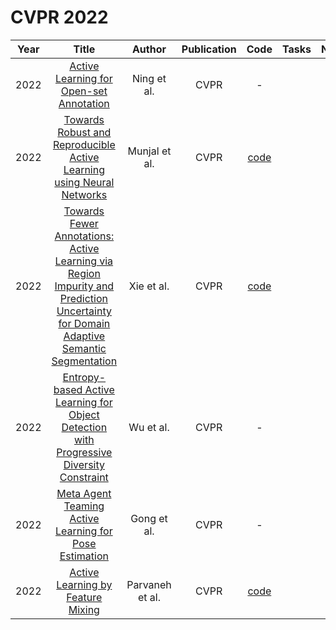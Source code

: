 # CVPR 2022

| Year |                                                       Title                                                       |   Author    | Publication | Code | Tasks | Notes | Datasets| Notions |
|:----:|:-----------------------------------------------------------------------------------------------------------------:|:-----------:|:-----------:|:----:|:----:|:-----:|:-----:|:-----:|
| 2022 |                                               [Active Learning for Open-set Annotation](https://ieeexplore.ieee.org/document/9880354)                                               |   Ning et al.   |    CVPR     |                                 -                                 |      |       |
| 2022 |                                [Towards Robust and Reproducible Active Learning using Neural Networks](https://ieeexplore.ieee.org/document/9879940)                                |  Munjal et al.  |    CVPR     |         [code](https://github.com/PrateekMunjal/TorchAL)          |      |       |
| 2022 | [Towards Fewer Annotations: Active Learning via Region Impurity and Prediction Uncertainty for Domain Adaptive Semantic Segmentation](https://ieeexplore.ieee.org/document/9879748) |   Xie et al.    |    CVPR     |              [code](https://github.com/BIT-DA/RIPU)               |      |       |
| 2022 |                      [Entropy-based Active Learning for Object Detection with Progressive Diversity Constraint](https://ieeexplore.ieee.org/document/9878616)                       |    Wu et al.    |    CVPR     |                                 -                                 |      |       |
| 2022 |                                       [Meta Agent Teaming Active Learning for Pose Estimation](https://ieeexplore.ieee.org/document/9880091)                                        |   Gong et al.   |    CVPR     |                                 -                                 |      |       |
| 2022 |                                                  [Active Learning by Feature Mixing](https://ieeexplore.ieee.org/document/9878863)                                                  | Parvaneh et al. |    CVPR     | [code](https://github.com/AminParvaneh/alpha_mix_active_learning) |      |       |

